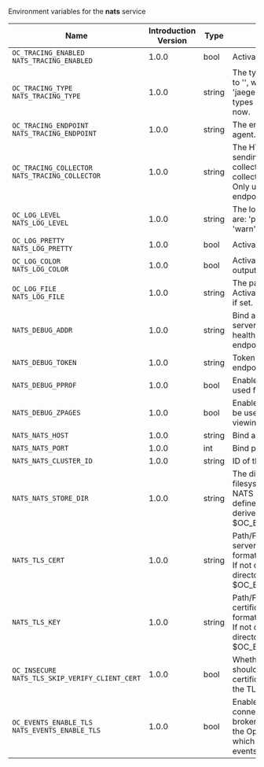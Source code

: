 Environment variables for the **nats** service

| Name | Introduction Version | Type | Description | Default Value |
|---|---|---|---|---|
|`OC_TRACING_ENABLED`<br/>`NATS_TRACING_ENABLED`| 1.0.0 |bool|Activates tracing.|false|
|`OC_TRACING_TYPE`<br/>`NATS_TRACING_TYPE`| 1.0.0 |string|The type of tracing. Defaults to '', which is the same as 'jaeger'. Allowed tracing types are 'jaeger' and '' as of now.||
|`OC_TRACING_ENDPOINT`<br/>`NATS_TRACING_ENDPOINT`| 1.0.0 |string|The endpoint of the tracing agent.||
|`OC_TRACING_COLLECTOR`<br/>`NATS_TRACING_COLLECTOR`| 1.0.0 |string|The HTTP endpoint for sending spans directly to a collector, i.e. \http://jaeger-collector:14268/api/traces. Only used if the tracing endpoint is unset.||
|`OC_LOG_LEVEL`<br/>`NATS_LOG_LEVEL`| 1.0.0 |string|The log level. Valid values are: 'panic', 'fatal', 'error', 'warn', 'info', 'debug', 'trace'.||
|`OC_LOG_PRETTY`<br/>`NATS_LOG_PRETTY`| 1.0.0 |bool|Activates pretty log output.|false|
|`OC_LOG_COLOR`<br/>`NATS_LOG_COLOR`| 1.0.0 |bool|Activates colorized log output.|false|
|`OC_LOG_FILE`<br/>`NATS_LOG_FILE`| 1.0.0 |string|The path to the log file. Activates logging to this file if set.||
|`NATS_DEBUG_ADDR`| 1.0.0 |string|Bind address of the debug server, where metrics, health, config and debug endpoints will be exposed.|127.0.0.1:9234|
|`NATS_DEBUG_TOKEN`| 1.0.0 |string|Token to secure the metrics endpoint.||
|`NATS_DEBUG_PPROF`| 1.0.0 |bool|Enables pprof, which can be used for profiling.|false|
|`NATS_DEBUG_ZPAGES`| 1.0.0 |bool|Enables zpages, which can be used for collecting and viewing in-memory traces.|false|
|`NATS_NATS_HOST`| 1.0.0 |string|Bind address.|127.0.0.1|
|`NATS_NATS_PORT`| 1.0.0 |int|Bind port.|9233|
|`NATS_NATS_CLUSTER_ID`| 1.0.0 |string|ID of the NATS cluster.|opencloud-cluster|
|`NATS_NATS_STORE_DIR`| 1.0.0 |string|The directory where the filesystem storage will store NATS JetStream data. If not defined, the root directory derives from $OC_BASE_DATA_PATH/nats.|/home/chaser/.opencloud/nats|
|`NATS_TLS_CERT`| 1.0.0 |string|Path/File name of the TLS server certificate (in PEM format) for the NATS listener. If not defined, the root directory derives from $OC_BASE_DATA_PATH/nats.|/home/chaser/.opencloud/nats/tls.crt|
|`NATS_TLS_KEY`| 1.0.0 |string|Path/File name for the TLS certificate key (in PEM format) for the NATS listener. If not defined, the root directory derives from $OC_BASE_DATA_PATH/nats.|/home/chaser/.opencloud/nats/tls.key|
|`OC_INSECURE`<br/>`NATS_TLS_SKIP_VERIFY_CLIENT_CERT`| 1.0.0 |bool|Whether the NATS server should skip the client certificate verification during the TLS handshake.|false|
|`OC_EVENTS_ENABLE_TLS`<br/>`NATS_EVENTS_ENABLE_TLS`| 1.0.0 |bool|Enable TLS for the connection to the events broker. The events broker is the OpenCloud service which receives and delivers events between the services.|false|